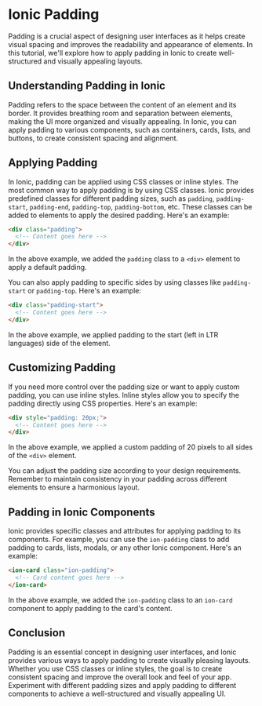 # Ionic Padding

Padding is a crucial aspect of designing user interfaces as it helps create visual spacing and improves the readability and appearance of elements. In this tutorial, we'll explore how to apply padding in Ionic to create well-structured and visually appealing layouts.

## Understanding Padding in Ionic

Padding refers to the space between the content of an element and its border. It provides breathing room and separation between elements, making the UI more organized and visually appealing. In Ionic, you can apply padding to various components, such as containers, cards, lists, and buttons, to create consistent spacing and alignment.

## Applying Padding

In Ionic, padding can be applied using CSS classes or inline styles. The most common way to apply padding is by using CSS classes. Ionic provides predefined classes for different padding sizes, such as `padding`, `padding-start`, `padding-end`, `padding-top`, `padding-bottom`, etc. These classes can be added to elements to apply the desired padding. Here's an example:

```html
<div class="padding">
  <!-- Content goes here -->
</div>
```

In the above example, we added the `padding` class to a `<div>` element to apply a default padding.

You can also apply padding to specific sides by using classes like `padding-start` or `padding-top`. Here's an example:

```html
<div class="padding-start">
  <!-- Content goes here -->
</div>
```

In the above example, we applied padding to the start (left in LTR languages) side of the element.

## Customizing Padding

If you need more control over the padding size or want to apply custom padding, you can use inline styles. Inline styles allow you to specify the padding directly using CSS properties. Here's an example:

```html
<div style="padding: 20px;">
  <!-- Content goes here -->
</div>
```

In the above example, we applied a custom padding of 20 pixels to all sides of the `<div>` element.

You can adjust the padding size according to your design requirements. Remember to maintain consistency in your padding across different elements to ensure a harmonious layout.

## Padding in Ionic Components

Ionic provides specific classes and attributes for applying padding to its components. For example, you can use the `ion-padding` class to add padding to cards, lists, modals, or any other Ionic component. Here's an example:

```html
<ion-card class="ion-padding">
  <!-- Card content goes here -->
</ion-card>
```

In the above example, we added the `ion-padding` class to an `ion-card` component to apply padding to the card's content.

## Conclusion

Padding is an essential concept in designing user interfaces, and Ionic provides various ways to apply padding to create visually pleasing layouts. Whether you use CSS classes or inline styles, the goal is to create consistent spacing and improve the overall look and feel of your app. Experiment with different padding sizes and apply padding to different components to achieve a well-structured and visually appealing UI.

